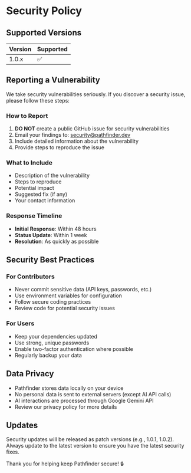 # Security Policy

## Supported Versions

| Version | Supported          |
| ------- | ------------------ |
| 1.0.x   | :white_check_mark: |

## Reporting a Vulnerability

We take security vulnerabilities seriously. If you discover a security issue, please follow these steps:

### How to Report

1. **DO NOT** create a public GitHub issue for security vulnerabilities
2. Email your findings to: [security@pathfinder.dev](mailto:security@pathfinder.dev)
3. Include detailed information about the vulnerability
4. Provide steps to reproduce the issue

### What to Include

- Description of the vulnerability
- Steps to reproduce
- Potential impact
- Suggested fix (if any)
- Your contact information

### Response Timeline

- **Initial Response**: Within 48 hours
- **Status Update**: Within 1 week
- **Resolution**: As quickly as possible

## Security Best Practices

### For Contributors

- Never commit sensitive data (API keys, passwords, etc.)
- Use environment variables for configuration
- Follow secure coding practices
- Review code for potential security issues

### For Users

- Keep your dependencies updated
- Use strong, unique passwords
- Enable two-factor authentication where possible
- Regularly backup your data

## Data Privacy

- Pathfinder stores data locally on your device
- No personal data is sent to external servers (except AI API calls)
- AI interactions are processed through Google Gemini API
- Review our privacy policy for more details

## Updates

Security updates will be released as patch versions (e.g., 1.0.1, 1.0.2). Always update to the latest version to ensure you have the latest security fixes.

Thank you for helping keep Pathfinder secure! 🔒 